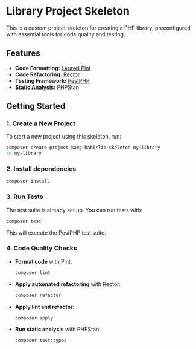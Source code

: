 # Library Project Skeleton

This is a custom project skeleton for creating a PHP library, preconfigured with essential tools for code quality and testing.

## Features

- **Code Formatting:** [Laravel Pint](https://github.com/laravel/pint)  
- **Code Refactoring:** [Rector](https://github.com/rectorphp/rector)  
- **Testing Framework:** [PestPHP](https://pestphp.com/)  
- **Static Analysis:** [PHPStan](https://phpstan.org/)  

## Getting Started

### 1. Create a New Project

To start a new project using this skeleton, run:

```sh
composer create-project kang-babi/lib-skeleton my-library
cd my-library
```

### 2. Install dependencies

```sh
composer install
```

### 3. Run Tests

The test suite is already set up. You can run tests with:

```sh
composer test
```

This will execute the PestPHP test suite.

### 4. Code Quality Checks

- **Format code** with Pint:

  ```sh
  composer lint
  ```

- **Apply automated refactoring** with Rector:

  ```sh
  composer refactor
  ```
  
- **Apply lint and refactor**:

  ```sh
  composer apply
  ```

- **Run static analysis** with PHPStan:

  ```sh
  composer test:types
  ```
